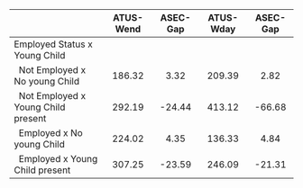 
|                      |    ATUS-Wend |     ASEC-Gap |    ATUS-Wday |     ASEC-Gap |
| -------------------- | :----------: | :----------: | :----------: | :----------: |
| Employed Status x Young Child |              |              |              |              |
| &nbsp;&nbsp;Not Employed x No young Child |       186.32 |         3.32 |       209.39 |         2.82 |
| &nbsp;&nbsp;Not Employed x Young Child present |       292.19 |       -24.44 |       413.12 |       -66.68 |
| &nbsp;&nbsp;Employed x No young Child |       224.02 |         4.35 |       136.33 |         4.84 |
| &nbsp;&nbsp;Employed x Young Child present |       307.25 |       -23.59 |       246.09 |       -21.31 |

